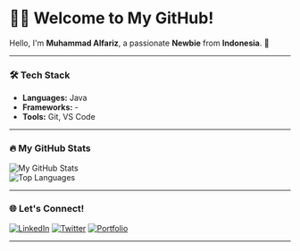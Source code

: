 # 👨‍💻 Welcome to My GitHub!

Hello, I'm **Muhammad Alfariz**, a passionate **Newbie** from **Indonesia**. 🚀

---

### 🛠 Tech Stack
- **Languages:** Java 
- **Frameworks:** - 
- **Tools:** Git, VS Code

---

### 🔥 My GitHub Stats
![My GitHub Stats](https://github-readme-stats.vercel.app/api?username=Halfariz&show_icons=true&theme=radical)  
![Top Languages](https://github-readme-stats.vercel.app/api/top-langs/?username=Halfariz&layout=compact&theme=radical)  

---

### 🌐 Let's Connect!
[![LinkedIn](https://img.shields.io/badge/-LinkedIn-blue?style=flat-square&logo=linkedin)](https://linkedin.com/in/YourProfile)
[![Twitter](https://img.shields.io/badge/-Twitter-1DA1F2?style=flat-square&logo=twitter&logoColor=white)](https://twitter.com/YourHandle)
[![Portfolio](https://img.shields.io/badge/-Portfolio-24292e?style=flat-square&logo=github)](https://your-portfolio.com)

---
